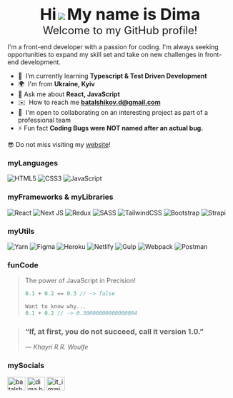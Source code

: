 <p align="center">
<!--     <img src="https://capsule-render.vercel.app/api? &animation=fadeIn&type=waving&color=gradient&height=80"/> -->
    <span style="font-size:36px; font-weight:bold;">Hi</span>
    <img src="https://user-images.githubusercontent.com/18350557/176309783-0785949b-9127-417c-8b55-ab5a4333674e.gif" />
    <span style="font-size:36px; font-weight:bold;">My name is Dima</span><br>
    <span style="font-size:24px; font-weight:normal;">Welcome to my GitHub profile!</span>
</p>

I'm a front-end developer with a passion for coding. I'm always seeking opportunities to expand my skill set and take on new challenges in front-end development.
- 🧠  I’m currently learning **Typescript & Test Driven Development**
- 🌍  I'm from **Ukraine, Kyiv**
- 💬 Ask me about **React, JavaScript**
- ✉️  How to reach me **batalshikov.d@gmail.com**
- 🤝  I'm open to collaborating on an interesting project as part of a professional team
- ⚡ Fun fact **Coding Bugs were NOT named after an actual bug.**

😎 Do not miss visiting my <a href="https://batalshikov.netlify.app" target="blank">website</a>!

### myLanguages
![HTML5](https://img.shields.io/badge/html5-%23E34F26.svg?style=for-the-badge&logo=html5&logoColor=white) ![CSS3](https://img.shields.io/badge/css3-%231572B6.svg?style=for-the-badge&logo=css3&logoColor=white) ![JavaScript](https://img.shields.io/badge/javascript-%23323330.svg?style=for-the-badge&logo=javascript&logoColor=%23F7DF1E) 

[//]: # (![TypeScript]&#40;https://img.shields.io/badge/typescript-%23007ACC.svg?style=for-the-badge&logo=typescript&logoColor=white&#41;)

### myFrameworks & myLibraries
![React](https://img.shields.io/badge/react-%2320232a.svg?style=for-the-badge&logo=react&logoColor=%2361DAFB)  ![Next JS](https://img.shields.io/badge/Next-black?style=for-the-badge&logo=next.js&logoColor=white) ![Redux](https://img.shields.io/badge/redux-%23593d88.svg?style=for-the-badge&logo=redux&logoColor=white) ![SASS](https://img.shields.io/badge/SASS-hotpink.svg?style=for-the-badge&logo=SASS&logoColor=white) ![TailwindCSS](https://img.shields.io/badge/tailwindcss-%2338B2AC.svg?style=for-the-badge&logo=tailwind-css&logoColor=white) ![Bootstrap](https://img.shields.io/badge/bootstrap-%23563D7C.svg?style=for-the-badge&logo=bootstrap&logoColor=white) ![Strapi](https://img.shields.io/badge/strapi-%232E7EEA.svg?style=for-the-badge&logo=strapi&logoColor=white)

### myUtils
![Yarn](https://img.shields.io/badge/yarn-%232C8EBB.svg?style=for-the-badge&logo=yarn&logoColor=white) ![Figma](https://img.shields.io/badge/figma-%23F24E1E.svg?style=for-the-badge&logo=figma&logoColor=white) ![Heroku](https://img.shields.io/badge/heroku-%23430098.svg?style=for-the-badge&logo=heroku&logoColor=white) ![Netlify](https://img.shields.io/badge/netlify-%23000000.svg?style=for-the-badge&logo=netlify&logoColor=#00C7B7) ![Gulp](https://img.shields.io/badge/GULP-%23CF4647.svg?style=for-the-badge&logo=gulp&logoColor=white) ![Webpack](https://img.shields.io/badge/webpack-%238DD6F9.svg?style=for-the-badge&logo=webpack&logoColor=black) ![Postman](https://img.shields.io/badge/Postman-FF6C37?style=for-the-badge&logo=postman&logoColor=white)

### funCode
> The power of JavaScript in Precision!
> ```js
> 0.1 + 0.2 == 0.3 // -> false
> 
> Want to know why...
> 0.1 + 0.2 // -> 0.30000000000000004
> ```

> ### “If, at first, you do not succeed, call it version 1.0.”
> _― Khayri R.R. Woulfe_

### mySocials
<p align="left">
<a href="https://linkedin.com/in/batalshykov-dima" target="blank"><img align="center" src="https://raw.githubusercontent.com/rahuldkjain/github-profile-readme-generator/master/src/images/icons/Social/linked-in-alt.svg" alt="batalshykov-dima" height="30" width="40" /></a>
<a href="https://fb.com/dima.batalschykov" target="blank"><img align="center" src="https://raw.githubusercontent.com/rahuldkjain/github-profile-readme-generator/master/src/images/icons/Social/facebook.svg" alt="dima.batalschykov" height="30" width="40" /></a>
<a href="https://instagram.com/it_immigrant_" target="blank"><img align="center" src="https://raw.githubusercontent.com/rahuldkjain/github-profile-readme-generator/master/src/images/icons/Social/instagram.svg" alt="it_immigrant_" height="30" width="40" /></a>
</p>

<!-- Icons generated using GPRM ( https://gprm.itsvg.in ) -->
